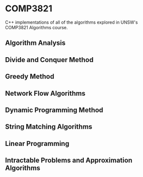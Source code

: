 # COMP3821
C++ implementations of all of the algorithms explored in UNSW's COMP3821 Algorithms course.

## Algorithm Analysis
## Divide and Conquer Method
## Greedy Method
## Network Flow Algorithms
## Dynamic Programming Method
## String Matching Algorithms
## Linear Programming 
## Intractable Problems and Approximation Algorithms
